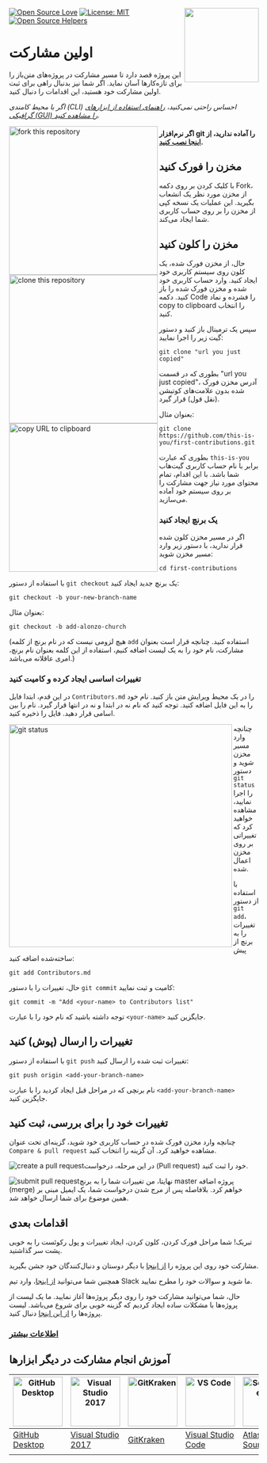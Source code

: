 [![Open Source Love](https://firstcontributions.github.io/open-source-badges/badges/open-source-v1/open-source.svg)](https://github.com/firstcontributions/open-source-badges)
[<img align="right" width="150" src="https://firstcontributions.github.io/assets/Readme/join-slack-team.png">](https://join.slack.com/t/firstcontributors/shared_invite/zt-vchl8cde-S0KstI_jyCcGEEj7rSTQiA)
[![License: MIT](https://img.shields.io/badge/License-MIT-green.svg)](https://opensource.org/licenses/MIT)
[![Open Source Helpers](https://www.codetriage.com/roshanjossey/first-contributions/badges/users.svg)](https://www.codetriage.com/roshanjossey/first-contributions)

<p align="right">

# اولین مشارکت
این پروژه قصد دارد تا مسیر مشارکت در پروژه‌های متن‌باز را برای تازه‌کارها آسان نماید. اگر شما نیز بدنبال راهی برای ثبت اولین مشارکت خود هستید، این اقدامات را دنبال کنید.

_اگر با محیط کامندی (CLI) احساس راحتی نمی‌کنید، [راهنمای استفاده از ابزارهای گرافیکی (GUI) را مشاهده کنید](#tutorials-using-other-tools)._

<img align="left" width="300" src="https://firstcontributions.github.io/assets/Readme/fork.png" alt="fork this repository" />

#### اگر نرم‌افزار git را آماده ندارید، [از اینجا نصب کنید](https://help.github.com/articles/set-up-git/).

## مخزن را فورک کنید
با کلیک کردن بر روی دکمه Fork، از مخزن مورد نظر یک انشعاب بگیرید. این عملیات یک نسخه کپی از مخزن را بر روی حساب کاربری شما ایجاد می‌کند.

## مخزن را کلون کنید

<img align="left" width="300" src="https://firstcontributions.github.io/assets/Readme/clone.png" alt="clone this repository" />

حال، از مخزن فورک شده، یک کلون روی سیستم کاربری خود ایجاد کنید. وارد حساب کاربری خود شده و مخزن فورک شده را باز کنید. دکمه Code را فشرده و نماد copy to clipboard را انتخاب کنید.

سپس یک ترمینال باز کنید و دستور گیت زیر را اجرا نمایید:
```
git clone "url you just copied"
```
بطوری که در قسمت "url you just copied"، آدرس مخزن فورک شده بدون علامت‌های کوتیشن (نقل قول) قرار گیرد.

<img align="left" width="300" src="https://firstcontributions.github.io/assets/Readme/copy-to-clipboard.png" alt="copy URL to clipboard" />

بعنوان مثال:
```
git clone https://github.com/this-is-you/first-contributions.git
```
بطوری که عبارت `this-is-you` برابر با نام حساب کاربری گیت‌هاب شما باشد. با این اقدام، تمام محتوای مورد نیاز جهت مشارکت را بر روی سیستم خود آماده می‌سازید.

### یک برنچ ایجاد کنید
اگر در مسیر مخزن کلون شده قرار ندارید، با دستور زیر وارد مسیر مخزن شوید:
```
cd first-contributions
```
با استفاده از دستور `git checkout` یک برنچ جدید ایجاد کنید:
```
git checkout -b your-new-branch-name
```
بعنوان مثال:
```
git checkout -b add-alonzo-church
```
(هیچ لزومی نیست که در نام برنچ از کلمه `add` استفاده کنید. چنانچه قرار است بعنوان مشارکت، نام خود را به یک لیست اضافه کنیم، استفاده از این کلمه بعنوان نام برنچ، امری عاقلانه می‌باشد.)

### تغییرات اساسی ایجاد کرده و کامیت کنید
در این قدم، ابتدا فایل `Contributors.md` را در یک محیط ویرایش متن باز کنید. نام خود را به این فایل اضافه کنید. توجه کنید که نام نه در ابتدا و نه در انتها قرار گیرد. نام را بین اسامی قرار دهید. فایل را ذخیره کنید.

<img align="left" width="450" src="https://firstcontributions.github.io/assets/Readme/git-status.png" alt="git status" />

چنانچه وارد مسیر مخزن شوید و دستور `git status` را اجرا نمایید، مشاهده خواهید کرد که تغییراتی بر روی مخزن اعمال شده.

با استفاده از دستور `git add`، تغییرات را به برنچ از پیش ساخته‌شده اضافه کنید:
```
git add Contributors.md
```  

حال، تغییرات را با دستور `git commit` کامیت و ثبت نمایید:
```
git commit -m "Add <your-name> to Contributors list"
```
توجه داشته باشید که نام خود را با عبارت `<your-name>` جایگزین کنید.

## تغییرات را ارسال (پوش) کنید
با استفاده از دستور `git push` تغییرات ثبت شده را ارسال کنید:
```
git push origin <add-your-branch-name>
```
نام برنچی که در مراحل قبل ایجاد کردید را با عبارت `<add-your-branch-name>` جایگزین کنید.

## تغییرات خود را برای بررسی، ثبت کنید
چنانچه وارد مخزن فورک شده در حساب کاربری خود شوید، گزینه‌ای تحت عنوان `Compare & pull request` مشاهده خواهید کرد. آن گزینه را انتخاب کنید.

<img style="float: left;" src="https://firstcontributions.github.io/assets/Readme/compare-and-pull.png" alt="create a pull request" />

در این مرحله، درخواست (Pull request) خود را ثبت کنید.

<img style="float: left;" src="https://firstcontributions.github.io/assets/Readme/submit-pull-request.png" alt="submit pull request" />

نهایتا، من تغییرات شما را به برنچ master پروژه اضافه (merge) خواهم کرد. بلافاصله پس از مرج شدن درخواست شما، یک ایمیل مبنی بر همین موضوع برای شما ارسال خواهد شد.

## اقدامات بعدی
تبریک! شما مراحل فورک کردن، کلون کردن، ایجاد تغییرات و پول رکوئست را به خوبی پشت سر گذاشتید.

مشارکت خود روی این پروژه را [از اینجا](https://firstcontributions.github.io/#social-share) با دیگر دوستان و دنبال‌کنندگان خود جشن بگیرید.

همچنین شما می‌توانید [از اینجا](https://join.slack.com/t/firstcontributors/shared_invite/zt-vchl8cde-S0KstI_jyCcGEEj7rSTQiA)، وارد تیم Slack ما شوید و سوالات خود را مطرح نمایید.

حال، شما می‌توانید مشارکت خود را روی دیگر پروژه‌ها آغاز نمایید. ما یک لیست از پروژه‌ها با مشکلات ساده ایجاد کردیم که گزینه خوبی برای شروع می‌باشد. لیست پروژه‌ها را [از این اینجا](https://firstcontributions.github.io/#project-list) دنبال کنید.

### [اطلاعات بیشتر](additional-material/git_workflow_scenarios/additional-material.md)

## آموزش انجام مشارکت در دیگر ابزارها
| <a href="gui-tool-tutorials/github-desktop-tutorial.md"><img alt="GitHub Desktop" src="https://desktop.github.com/images/desktop-icon.svg" width="100"></a> | <a href="gui-tool-tutorials/github-windows-vs2017-tutorial.md"><img alt="Visual Studio 2017" src="https://upload.wikimedia.org/wikipedia/commons/c/cd/Visual_Studio_2017_Logo.svg" width="100"></a> | <a href="gui-tool-tutorials/gitkraken-tutorial.md"><img alt="GitKraken" src="https://firstcontributions.github.io/assets/gui-tool-tutorials/gitkraken-tutorial/gk-icon.png" width="100"></a> | <a href="gui-tool-tutorials/github-windows-vs-code-tutorial.md"><img alt="VS Code" src="https://upload.wikimedia.org/wikipedia/commons/2/2d/Visual_Studio_Code_1.18_icon.svg" width=100></a> | <a href="gui-tool-tutorials/sourcetree-macos-tutorial.md"><img alt="Sourcetree App" src="https://wac-cdn.atlassian.com/dam/jcr:81b15cde-be2e-4f4a-8af7-9436f4a1b431/Sourcetree-icon-blue.svg" width=100></a> | <a href="gui-tool-tutorials/github-windows-intellij-tutorial.md"><img alt="IntelliJ IDEA" src="https://upload.wikimedia.org/wikipedia/commons/thumb/9/9c/IntelliJ_IDEA_Icon.svg/512px-IntelliJ_IDEA_Icon.svg.png" width=100></a> |
| ----------------------------------------------------------------------------------------------------------------------------------------------------------- | --------------------------------------------------------------------------------------------------------------------------------------------------------------------------------------------------- | -------------------------------------------------------------------------------------------------------------------------------------------------------------------------------------------- | -------------------------------------------------------------------------------------------------------------------------------------------------------------------------------------------- | ------------------------------------------------------------------------------------------------------------------------------------------------------------------------------------------------------------ | -------------------------------------------------------------------------------------------------------------------------------------------------------------------------------------------------------------------------------- |
| [GitHub Desktop](gui-tool-tutorials/github-desktop-tutorial.md)                                                                                             | [Visual Studio 2017](gui-tool-tutorials/github-windows-vs2017-tutorial.md)                                                                                                                          | [GitKraken](gui-tool-tutorials/gitkraken-tutorial.md)                                                                                                                                        | [Visual Studio Code](gui-tool-tutorials/github-windows-vs-code-tutorial.md)                                                                                                                  | [Atlassian Sourcetree](gui-tool-tutorials/sourcetree-macos-tutorial.md)                                                                                                                                      | [IntelliJ IDEA](gui-tool-tutorials/github-windows-intellij-tutorial.md)                                                                                                                                                          |
|                                                                                                                                                             |                                                                                                                                                                                                     |                                                                                                                                                                                              |                                                                                                                                                                                              |                                                                                                                                                                                                              |                                                                                                                                                                                                                                  |
</p>
